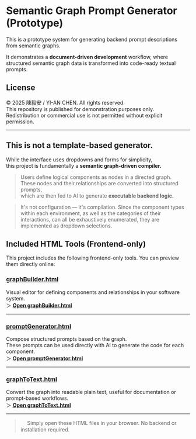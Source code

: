 
# Semantic Graph Prompt Generator (Prototype)

This is a prototype system for generating backend prompt descriptions from semantic graphs.

It demonstrates a **document-driven development** workflow, where structured semantic graph data is transformed into code-ready textual prompts.


## License

© 2025 陳毅安 / YI-AN CHEN. All rights reserved.  
This repository is published for demonstration purposes only.  
Redistribution or commercial use is not permitted without explicit permission.

---
## This is not a template-based generator.
  While the interface uses dropdowns and forms for simplicity,  
  this project is fundamentally a **semantic graph-driven compiler.**  

> Users define logical components as nodes in a directed graph.  
  These nodes and their relationships are converted into structured prompts,  
  which are then fed to AI to generate **executable backend logic.**

> It's not configuration — it's compilation.
> Since the component types within each environment, as well as the categories of their interactions, can all be exhaustively enumerated, they are implemented as dropdown selections.


## Included HTML Tools (Frontend-only)

This project includes the following frontend-only tools. You can preview them directly online:

###  [graphBuilder.html](graphBuilder.html)
Visual editor for defining components and relationships in your software system.  
＞ [**Open graphBuilder.html**](https://ann0831.github.io/semantic-graph-promptgenerator-prototype/graphBuilder.html)

---

###  [promptGenerator.html](promptGenerator.html)
Compose structured prompts based on the graph.  
These prompts can be used directly with AI to generate the code for each component.  
＞  [**Open promptGenerator.html**](https://ann0831.github.io/semantic-graph-promptgenerator-prototype/promptGenerator.html)

---

###  [graphToText.html](graphToText.html)
Convert the graph into readable plain text, useful for documentation or prompt-based workflows.  
＞  [**Open graphToText.html**](https://ann0831.github.io/semantic-graph-promptgenerator-prototype/graphToText.html)

---

> 　 Simply open these HTML files in your browser. No backend or installation required.

